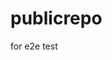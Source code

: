 # publicrepo
for e2e test




































































































































































































































































































































































































































































































































































































































































































































































































































































































































































































































































































































































































































































































































































































































































































































































































































































































































































































































































































































































































































































































































































































































































































































































































































































































































































































































































































































































































































































































































































































































































































































































































